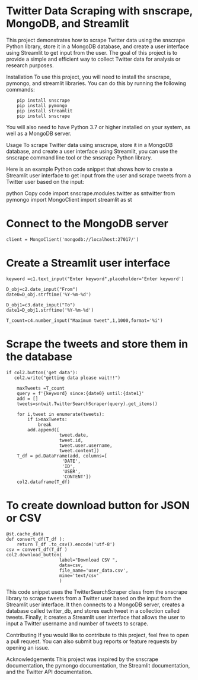 # Twitter Data Scraping with snscrape, MongoDB, and Streamlit
This project demonstrates how to scrape Twitter data using the snscrape Python library, store it in a MongoDB database, and create a user interface using Streamlit to get input from the user. The goal of this project is to provide a simple and efficient way to collect Twitter data for analysis or research purposes.

Installation
To use this project, you will need to install the snscrape, pymongo, and streamlit libraries. You can do this by running the following commands:


        pip install snscrape
        pip install pymongo
        pip install streamlit
        pip install snscrape
       
        
You will also need to have Python 3.7 or higher installed on your system, as well as a MongoDB server.

Usage
To scrape Twitter data using snscrape, store it in a MongoDB database, and create a user interface using Streamlit, you can use the snscrape command line tool or the snscrape Python library.

Here is an example Python code snippet that shows how to create a Streamlit user interface to get input from the user and scrape tweets from a Twitter user based on the input:

python
Copy code
    import snscrape.modules.twitter as sntwitter
    from pymongo import MongoClient
    import streamlit as st

# Connect to the MongoDB server
    client = MongoClient('mongodb://localhost:27017/')

# Create a Streamlit user interface
 
    keyword =c1.text_input("Enter keyword",placeholder='Enter keyword')

    D_obj=c2.date_input("From")
    date0=D_obj.strftime('%Y-%m-%d')

    D_obj1=c3.date_input("To")
    date1=D_obj1.strftime('%Y-%m-%d')

    T_count=c4.number_input("Maximum tweet",1,1000,format='%i')

# Scrape the tweets and store them in the database
    if col2.button('get data'):
       col2.write("getting data please wait!!")

        maxTweets =T_count
        query = f'{keyword} since:{date0} until:{date1}'
        add = []
        tweets=sntwit.TwitterSearchScraper(query).get_items()

        for i,tweet in enumerate(tweets):
            if i>maxTweets:
                break
            add.append([
                        tweet.date, 
                        tweet.id, 
                        tweet.user.username, 
                        tweet.content])
        T_df = pd.DataFrame(add, columns=[
                         'DATE',
                         'ID',
                         'USER',
                         'CONTENT'])
        col2.dataframe(T_df)
        
# To create download button for JSON or CSV
    @st.cache_data
    def convert_df(T_df ):
        return T_df .to_csv().encode('utf-8')
    csv = convert_df(T_df )
    col2.download_button(
                        label="Download CSV ",
                        data=csv,
                        file_name='user_data.csv',
                        mime='text/csv'
                        )

This code snippet uses the TwitterSearchScraper class from the snscrape library to scrape tweets from a Twitter user based on the input from the Streamlit user interface. It then connects to a MongoDB server, creates a database called twitter_db, and stores each tweet in a collection called tweets. Finally, it creates a Streamlit user interface that allows the user to input a Twitter username and number of tweets to scrape.

Contributing
If you would like to contribute to this project, feel free to open a pull request. You can also submit bug reports or feature requests by opening an issue.

Acknowledgements
This project was inspired by the snscrape documentation, the pymongo documentation, the Streamlit documentation, and the Twitter API documentation.
